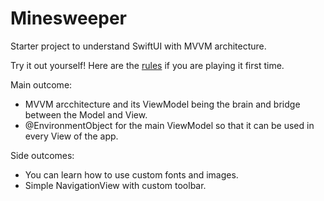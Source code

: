 # Minesweeper

Starter project to understand SwiftUI with MVVM architecture.

Try it out yourself! Here are the [rules](https://minesweepergame.com/strategy/how-to-play-minesweeper.php) if you are playing it first time.

Main outcome:
- MVVM arcchitecture and its ViewModel being the brain and bridge between the Model and View.
- @EnvironmentObject for the main ViewModel so that it can be used in every View of the app.

Side outcomes:
- You can learn how to use custom fonts and images.
- Simple NavigationView with custom toolbar.
